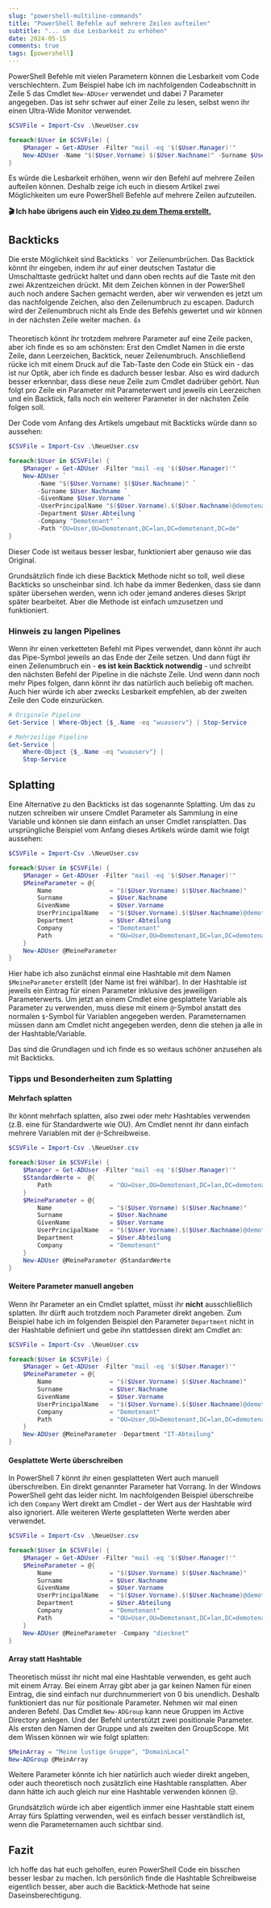 ```yaml
---
slug: "powershell-multiline-commands"
title: "PowerShell Befehle auf mehrere Zeilen aufteilen"
subtitle: "... um die Lesbarkeit zu erhöhen"
date: 2024-05-15
comments: true
tags: [powershell]
---
```

PowerShell Befehle mit vielen Parametern können die Lesbarkeit vom Code verschlechtern. Zum Beispiel habe ich im nachfolgenden Codeabschnitt in Zeile 5 das Cmdlet `New-ADUser` verwendet und dabei 7 Parameter angegeben. Das ist sehr schwer auf einer Zeile zu lesen, selbst wenn ihr einen Ultra-Wide Monitor verwendet.

```powershell {hl_lines=5}
$CSVFile = Import-Csv .\NeueUser.csv

foreach($User in $CSVFile) {
    $Manager = Get-ADUser -Filter "mail -eq '$($User.Manager)'"
    New-ADUser -Name "$($User.Vorname) $($User.Nachname)" -Surname $User.Nachname -GivenName $User.Vorname -UserPrincipalName "$($User.Vorname).$($User.Nachname)@demotenant.de" -Department $User.Abteilung -Company "Demotenant" -Path "OU=User,OU=Demotenant,DC=lan,DC=demotenant,DC=de"
}
```

Es würde die Lesbarkeit erhöhen, wenn wir den Befehl auf mehrere Zeilen aufteilen können.
Deshalb zeige ich euch in diesem Artikel zwei Möglichkeiten um eure PowerShell Befehle auf mehrere Zeilen aufzuteilen.

**🎬 Ich habe übrigens auch ein [Video zu dem Thema erstellt.](https://www.youtube.com/watch?v=dMR0rrC_xIw)**  

## Backticks

Die erste Möglichkeit sind Backticks `` ` `` vor Zeilenumbrüchen. Das Backtick könnt ihr eingeben, indem ihr auf einer deutschen Tastatur die Umschalttaste gedrückt haltet und dann oben rechts auf die Taste mit den zwei Akzentzeichen drückt. Mit dem Zeichen können in der PowerShell auch noch andere Sachen gemacht werden, aber wir verwenden es jetzt um das nachfolgende Zeichen, also den Zeilenumbruch zu escapen. Dadurch wird der Zeilenumbruch nicht als Ende des Befehls gewertet und wir können in der nächsten Zeile weiter machen. 👍

Theoretisch könnt ihr trotzdem mehrere Parameter auf eine Zeile packen, aber ich finde es so am schönsten: Erst den Cmdlet Namen in die erste Zeile, dann Leerzeichen, Backtick, neuer Zeilenumbruch. Anschließend rücke ich mit einem Druck auf die Tab-Taste den Code ein Stück ein - das ist nur Optik, aber ich finde es dadurch besser lesbar. Also es wird dadurch besser erkennbar, dass diese neue Zeile zum Cmdlet dadrüber gehört. Nun folgt pro Zeile ein Parameter mit Parameterwert und jeweils ein Leerzeichen und ein Backtick, falls noch ein weiterer Parameter in der nächsten Zeile folgen soll.

Der Code vom Anfang des Artikels umgebaut mit Backticks würde dann so aussehen:

```powershell {hl_lines="5-12"}
$CSVFile = Import-Csv .\NeueUser.csv

foreach($User in $CSVFile) {
    $Manager = Get-ADUser -Filter "mail -eq '$($User.Manager)'"
    New-ADUser `
        -Name "$($User.Vorname) $($User.Nachname)" `
        -Surname $User.Nachname `
        -GivenName $User.Vorname `
        -UserPrincipalName "$($User.Vorname).$($User.Nachname)@demotenant.de" `
        -Department $User.Abteilung `
        -Company "Demotenant" `
        -Path "OU=User,OU=Demotenant,DC=lan,DC=demotenant,DC=de"
}
```

Dieser Code ist weitaus besser lesbar, funktioniert aber genauso wie das Original.

Grundsätzlich finde ich diese Backtick Methode nicht so toll, weil diese Backticks so unscheinbar sind. Ich habe da immer Bedenken, dass sie dann später übersehen werden, wenn ich oder jemand anderes dieses Skript später bearbeitet. Aber die Methode ist einfach umzusetzen und funktioniert.

### Hinweis zu langen Pipelines

Wenn ihr einen verketteten Befehl mit Pipes verwendet, dann könnt ihr auch das Pipe-Symbol jeweils an das Ende der Zeile setzen. Und dann fügt ihr einen Zeilenumbruch ein - **es ist kein Backtick notwendig** - und schreibt den nächsten Befehl der Pipeline in die nächste Zeile. Und wenn dann noch mehr Pipes folgen, dann könnt ihr das natürlich auch beliebig oft machen. Auch hier würde ich aber zwecks Lesbarkeit empfehlen, ab der zweiten Zeile den Code einzurücken.

```powershell
# Originale Pipeline
Get-Service | Where-Object {$_.Name -eq "wuauserv"} | Stop-Service

# Mehrzeilige Pipeline
Get-Service |
    Where-Object {$_.Name -eq "wuauserv"} |
    Stop-Service

```

## Splatting

Eine Alternative zu den Backticks ist das sogenannte Splatting. Um das zu nutzen schreiben wir unsere Cmdlet Parameter als Sammlung in eine Variable und können sie dann einfach an unser Cmdlet ransplatten. Das ursprüngliche Beispiel vom Anfang dieses Artikels würde damit wie folgt aussehen:

```powershell {hl_lines="5-14"}
$CSVFile = Import-Csv .\NeueUser.csv

foreach($User in $CSVFile) {
    $Manager = Get-ADUser -Filter "mail -eq '$($User.Manager)'"
    $MeineParameter = @{
        Name                = "$($User.Vorname) $($User.Nachname)"
        Surname             = $User.Nachname
        GivenName           = $User.Vorname
        UserPrincipalName   = "$($User.Vorname).$($User.Nachname)@demotenant.de" 
        Department          = $User.Abteilung 
        Company             = "Demotenant" 
        Path                = "OU=User,OU=Demotenant,DC=lan,DC=demotenant,DC=de"
    }
    New-ADUser @MeineParameter
}
```

Hier habe ich also zunächst einmal eine Hashtable mit dem Namen `$MeineParameter` erstellt (der Name ist frei wählbar). In der Hashtable ist jeweils ein Eintrag für einen Parameter inklusive des jeweiligen Parameterwerts. Um jetzt an einem Cmdlet eine gesplattete Variable als Parameter zu verwenden, muss diese mit einem `@`-Symbol anstatt des normalen `$`-Symbol für Variablen angegeben werden. Parameternamen müssen dann am Cmdlet nicht angegeben werden, denn die stehen ja alle in der Hashtable/Variable.

Das sind die Grundlagen und ich finde es so weitaus schöner anzusehen als mit Backticks. 

### Tipps und Besonderheiten zum Splatting

#### Mehrfach splatten

Ihr könnt mehrfach splatten, also zwei oder mehr Hashtables verwenden (z.B. eine für Standardwerte wie OU). Am Cmdlet nennt ihr dann einfach mehrere Variablen mit der `@`-Schreibweise.

```powershell {hl_lines=["5-7","16"]}
$CSVFile = Import-Csv .\NeueUser.csv

foreach($User in $CSVFile) {
    $Manager = Get-ADUser -Filter "mail -eq '$($User.Manager)'"
    $StandardWerte =  @{
        Path                = "OU=User,OU=Demotenant,DC=lan,DC=demotenant,DC=de"
    }
    $MeineParameter = @{
        Name                = "$($User.Vorname) $($User.Nachname)"
        Surname             = $User.Nachname
        GivenName           = $User.Vorname
        UserPrincipalName   = "$($User.Vorname).$($User.Nachname)@demotenant.de" 
        Department          = $User.Abteilung 
        Company             = "Demotenant" 
    }
    New-ADUser @MeineParameter @StandardWerte
}
```

#### Weitere Parameter manuell angeben

Wenn ihr Parameter an ein Cmdlet splattet, müsst ihr **nicht** ausschließlich splatten. Ihr dürft auch trotzdem noch Parameter direkt angeben. Zum Beispiel habe ich im folgenden Beispiel den Parameter `Department` nicht in der Hashtable definiert und gebe ihn stattdessen direkt am Cmdlet an:

```powershell {hl_lines="13"}
$CSVFile = Import-Csv .\NeueUser.csv

foreach($User in $CSVFile) {
    $Manager = Get-ADUser -Filter "mail -eq '$($User.Manager)'"
    $MeineParameter = @{
        Name                = "$($User.Vorname) $($User.Nachname)"
        Surname             = $User.Nachname
        GivenName           = $User.Vorname
        UserPrincipalName   = "$($User.Vorname).$($User.Nachname)@demotenant.de" 
        Company             = "Demotenant" 
        Path                = "OU=User,OU=Demotenant,DC=lan,DC=demotenant,DC=de"
    }
    New-ADUser @MeineParameter -Department "IT-Abteilung"
}
```

#### Gesplattete Werte überschreiben

In PowerShell 7 könnt ihr einen gesplatteten Wert auch manuell überschreiben. Ein direkt genannter Parameter hat Vorrang. In der Windows PowerShell geht das leider nicht. Im nachfolgenden Beispiel überschreibe ich den `Company` Wert direkt am Cmdlet - der Wert aus der Hashtable wird also ignoriert. Alle weiteren Werte gesplatteten Werte werden aber verwendet.

```powershell {hl_lines="14"}
$CSVFile = Import-Csv .\NeueUser.csv

foreach($User in $CSVFile) {
    $Manager = Get-ADUser -Filter "mail -eq '$($User.Manager)'"
    $MeineParameter = @{
        Name                = "$($User.Vorname) $($User.Nachname)"
        Surname             = $User.Nachname
        GivenName           = $User.Vorname
        UserPrincipalName   = "$($User.Vorname).$($User.Nachname)@demotenant.de" 
        Department          = $User.Abteilung 
        Company             = "Demotenant" 
        Path                = "OU=User,OU=Demotenant,DC=lan,DC=demotenant,DC=de"
    }
    New-ADUser @MeineParameter -Company "diecknet"
}
```

#### Array statt Hashtable

Theoretisch müsst ihr nicht mal eine Hashtable verwenden, es geht auch mit einem Array. Bei einem Array gibt aber ja gar keinen Namen für einen Eintrag, die sind einfach nur durchnummeriert von 0 bis unendlich. Deshalb funktioniert das nur für positionale Parameter. Nehmen wir mal einen anderen Befehl. Das Cmdlet `New-ADGroup` kann neue Gruppen im Active Directory anlegen. Und der Befehl unterstützt zwei positionale Parameter. Als ersten den Namen der Gruppe und als zweiten den GroupScope. Mit dem Wissen können wir wie folgt splatten:

```powershell
$MeinArray = "Meine lustige Gruppe", "DomainLocal"
New-ADGroup @MeinArray
```

Weitere Parameter könnte ich hier natürlich auch wieder direkt angeben, oder auch theoretisch noch zusätzlich eine Hashtable ransplatten. Aber dann hätte ich auch gleich nur eine Hashtable verwenden können 😒.

Grundsätzlich würde ich aber eigentlich immer eine Hashtable statt einem Array fürs Splatting verwenden, weil es einfach besser verständlich ist, wenn die Parameternamen auch sichtbar sind.

## Fazit

Ich hoffe das hat euch geholfen, euren PowerShell Code ein bisschen besser lesbar zu machen. Ich persönlich finde die Hashtable Schreibweise eigentlich besser, aber auch die Backtick-Methode hat seine Daseinsberechtigung.